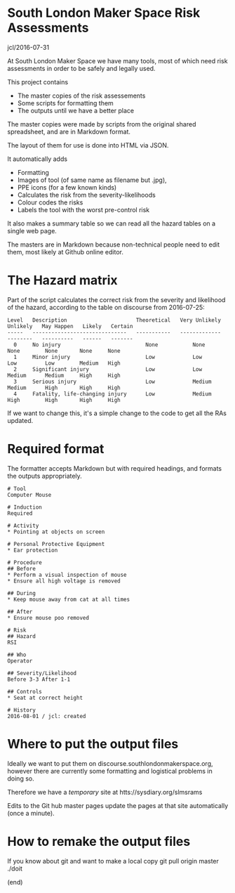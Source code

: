 # South London Maker Space Risk Assessments

jcl/2016-07-31

At South London Maker Space we have many tools, most of which
need risk assessments in order to be safely and legally used.

This project contains

* The master copies of the risk assessements
* Some scripts for formatting them
* The outputs until we have a better place

The master copies were made by scripts from the original
shared spreadsheet, and are in Markdown format.

The layout of them for use is done into HTML via JSON.

It automatically adds 
* Formatting
* Images of tool (of same name as filename but .jpg),
* PPE icons (for a few known kinds)
* Calculates the risk from the severity-likelihoods
* Colour codes the risks
* Labels the tool with the worst pre-control risk

It also makes a summary table so we can read all the
hazard tables on a single web page.

The masters are in Markdown because non-technical people
need to edit them, most likely at Github online editor.

# The Hazard matrix

Part of the script calculates the correct risk from the 
severity and likelihood of the hazard, according to the
table on discourse from 2016-07-25:

    Level   Description                      Theoretical   Very Unlikely   Unlikely   May Happen   Likely   Certain
    -----   ------------------------------   -----------   -------------   --------   ----------   ------   -------
      0     No injury                           None           None          None        None       None     None
      1     Minor injury                        Low            Low           Low         Low        Medium   High
      2     Significant injury                  Low            Low           Medium      Medium     High     High
      3     Serious injury                      Low            Medium        Medium      High       High     High
      4     Fatality, life-changing injury      Low            Medium        High        High       High     High

If we want to change this, it's a simple change to the code
to get all the RAs updated.

# Required format

The formatter accepts Markdown but with required headings,
and formats the outputs appropriately.

    # Tool
    Computer Mouse
    
    # Induction
    Required
    
    # Activity
    * Pointing at objects on screen
    
    # Personal Protective Equipment
    * Ear protection
    
    # Procedure
    ## Before
    * Perform a visual inspection of mouse
    * Ensure all high voltage is removed
    
    ## During
    * Keep mouse away from cat at all times
    
    ## After
    * Ensure mouse poo removed
    
    # Risk
    ## Hazard
    RSI
    
    ## Who
    Operator

    ## Severity/Likelihood
    Before 3-3 After 1-1
    
    ## Controls
    * Seat at correct height

    # History
    2016-08-01 / jcl: created

# Where to put the output files

Ideally we want to put them on discourse.southlondonmakerspace.org,
however there are currently some formatting and logistical problems
in doing so.

Therefore we have a _temporary_ site at
 htts://sysdiary.org/slmsrams

Edits to the Git hub master pages update the pages at that site
automatically (once a minute).

# How to remake the output files

If you know about git and want to make a local copy
 git pull origin master
 ./doit

(end)
